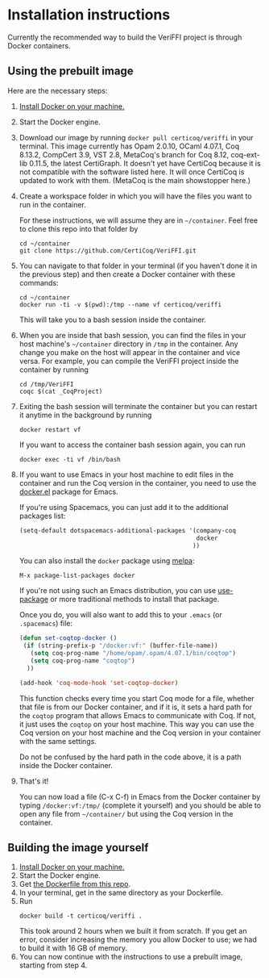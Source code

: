 # Installation instructions

Currently the recommended way to build the VeriFFI project is through Docker containers.

## Using the prebuilt image

Here are the necessary steps:

1. [Install Docker on your machine.](https://docs.docker.com/get-docker/)
2. Start the Docker engine.
3. Download our image by running `docker pull certicoq/veriffi` in your terminal.
   This image currently has Opam 2.0.10, OCaml 4.07.1, Coq 8.13.2, CompCert 3.9, VST 2.8, MetaCoq's branch for Coq 8.12, coq-ext-lib 0.11.5, the latest CertiGraph.
   It doesn't yet have CertiCoq because it is not compatible with the software listed here. It will once CertiCoq is updated to work with them. (MetaCoq is the main showstopper here.)
4. Create a workspace folder in which you will have the files you want to run in the container. 

   For these instructions, we will assume they are in `~/container`. Feel free to clone this repo into that folder by
   ```
   cd ~/container
   git clone https://github.com/CertiCoq/VeriFFI.git
   ```
5. You can navigate to that folder in your terminal (if you haven't done it in the previous step) and then create a Docker container with these commands:
   
   ```
   cd ~/container
   docker run -ti -v $(pwd):/tmp --name vf certicoq/veriffi
   ```
   This will take you to a bash session inside the container.
6. When you are inside that bash session, you can find the files in your host machine's `~/container` directory in `/tmp` in the container.
   Any change you make on the host will appear in the container and vice versa. For example, you can compile the VeriFFI project inside the container by running
   ```
   cd /tmp/VeriFFI
   coqc $(cat _CoqProject) 
   ```
7. Exiting the bash session will terminate the container but you can restart it anytime in the background by running
   ```
   docker restart vf
   ```
   If you want to access the container bash session again, you can run
   ```
   docker exec -ti vf /bin/bash
   ```
8. If you want to use Emacs in your host machine to edit files in the container and run the Coq version in the container,
   you need to use the [docker.el](https://github.com/Silex/docker.el) package for Emacs.
   
   If you're using Spacemacs, you can just add it to the additional packages list:
   ```lisp
   (setq-default dotspacemacs-additional-packages '(company-coq
                                                    docker
                                                   ))
   ```
   You can also install the ``docker`` package using [melpa](https://melpa.org/#/getting-started): 
   
   ```M-x package-list-packages docker```
   
   If you're not using such an Emacs distribution, you can use [use-package](https://github.com/jwiegley/use-package) or more traditional methods to install that package.
   
   Once you do, you will also want to add this to your `.emacs` (or `.spacemacs`) file:
   
   ```lisp
   (defun set-coqtop-docker ()
    (if (string-prefix-p "/docker:vf:" (buffer-file-name))
      (setq coq-prog-name "/home/opam/.opam/4.07.1/bin/coqtop")
      (setq coq-prog-name "coqtop")
     ))

   (add-hook 'coq-mode-hook 'set-coqtop-docker)
   ```
   This function checks every time you start Coq mode for a file, whether that file is from our Docker container,
   and if it is, it sets a hard path for the `coqtop` program that allows Emacs to communicate with Coq. If not, it just uses the `coqtop` on your host machine.
   This way you can use the Coq version on your host machine and the Coq version in your container with the same settings.
   
   Do not be confused by the hard path in the code above, it is a path inside the Docker container.
   
 9. That's it!
    
    You can now load a file (C-x C-f) in Emacs from the Docker container by typing `/docker:vf:/tmp/` (complete it yourself) and you should be able to open any file from `~/container/` but using the Coq version in the container.
   
   
## Building the image yourself

1. [Install Docker on your machine.](https://docs.docker.com/get-docker/)
2. Start the Docker engine.
3. Get [the Dockerfile from this repo](https://github.com/CertiCoq/VeriFFI/blob/main/docker/Dockerfile).
4. In your terminal, get in the same directory as your Dockerfile.
5. Run 
   ```
   docker build -t certicoq/veriffi .
   ```
   This took around 2 hours when we built it from scratch. If you get an error, consider increasing the memory you allow Docker to use; we had to build it with 16 GB of memory.
6. You can now continue with the instructions to use a prebuilt image, starting from step 4.
